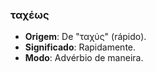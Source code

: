 ### ταχέως
- **Origem**: De "ταχύς" (rápido).
- **Significado**: Rapidamente.
- **Modo**: Advérbio de maneira.